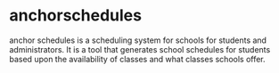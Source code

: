 # anchorschedules

anchor schedules is a scheduling system for schools for students and administrators. It is a tool that generates school schedules for students based upon the availability of classes and what classes schools offer.
